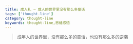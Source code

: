 ```yaml
---
title: 成人礼 — 成人的世界里没有那么多童话
tags: ['thought-line']
category: thought-line
keywords: thought-line,思绪感悟
---
```


> 成年人的世界里，没有那么多的童话，也没有那么多的逆袭
